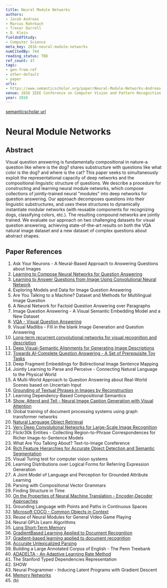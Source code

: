 ```yaml
---
title: Neural Module Networks
authors:
- Jacob Andreas
- Marcus Rohrbach
- Trevor Darrell
- D. Klein
fieldsOfStudy:
- Computer Science
meta_key: 2016-neural-module-networks
numCitedBy: 744
reading_status: TBD
ref_count: 47
tags:
- gen-from-ref
- other-default
- paper
urls:
- https://www.semanticscholar.org/paper/Neural-Module-Networks-Andreas-Rohrbach/21c99706bb26e9012bfb4d8d48009a3d45af59b2?sort=total-citations
venue: 2016 IEEE Conference on Computer Vision and Pattern Recognition (CVPR)
year: 2016
---
```


[semanticscholar url](https://www.semanticscholar.org/paper/Neural-Module-Networks-Andreas-Rohrbach/21c99706bb26e9012bfb4d8d48009a3d45af59b2?sort=total-citations)

# Neural Module Networks

## Abstract

Visual question answering is fundamentally compositional in nature-a question like where is the dog? shares substructure with questions like what color is the dog? and where is the cat? This paper seeks to simultaneously exploit the representational capacity of deep networks and the compositional linguistic structure of questions. We describe a procedure for constructing and learning neural module networks, which compose collections of jointly-trained neural "modules" into deep networks for question answering. Our approach decomposes questions into their linguistic substructures, and uses these structures to dynamically instantiate modular networks (with reusable components for recognizing dogs, classifying colors, etc.). The resulting compound networks are jointly trained. We evaluate our approach on two challenging datasets for visual question answering, achieving state-of-the-art results on both the VQA natural image dataset and a new dataset of complex questions about abstract shapes.

## Paper References

1. Ask Your Neurons - A Neural-Based Approach to Answering Questions about Images
2. [Learning to Compose Neural Networks for Question Answering](2016-learning-to-compose-neural-networks-for-question-answering)
3. [Learning to Answer Questions from Image Using Convolutional Neural Network](2016-learning-to-answer-questions-from-image-using-convolutional-neural-network)
4. Exploring Models and Data for Image Question Answering
5. Are You Talking to a Machine? Dataset and Methods for Multilingual Image Question
6. A Neural Network for Factoid Question Answering over Paragraphs
7. Image Question Answering - A Visual Semantic Embedding Model and a New Dataset
8. [VQA - Visual Question Answering](2015-vqa-visual-question-answering)
9. Visual Madlibs - Fill in the blank Image Generation and Question Answering
10. [Long-term recurrent convolutional networks for visual recognition and description](2015-long-term-recurrent-convolutional-networks-for-visual-recognition-and-description)
11. [Deep Visual-Semantic Alignments for Generating Image Descriptions](2017-deep-visual-semantic-alignments-for-generating-image-descriptions)
12. [Towards AI-Complete Question Answering - A Set of Prerequisite Toy Tasks](2016-towards-ai-complete-question-answering-a-set-of-prerequisite-toy-tasks)
13. Deep Fragment Embeddings for Bidirectional Image Sentence Mapping
14. Jointly Learning to Parse and Perceive - Connecting Natural Language to the Physical World
15. A Multi-World Approach to Question Answering about Real-World Scenes based on Uncertain Input
16. [Grounding of Textual Phrases in Images by Reconstruction](2016-grounding-of-textual-phrases-in-images-by-reconstruction)
17. Learning Dependency-Based Compositional Semantics
18. [Show, Attend and Tell - Neural Image Caption Generation with Visual Attention](2015-show-attend-and-tell-neural-image-caption-generation-with-visual-attention)
19. Global training of document processing systems using graph transformer networks
20. [Natural Language Object Retrieval](2016-natural-language-object-retrieval)
21. [Very Deep Convolutional Networks for Large-Scale Image Recognition](2014-vggnet.md)
22. Flickr30k Entities - Collecting Region-to-Phrase Correspondences for Richer Image-to-Sentence Models
23. What Are You Talking About? Text-to-Image Coreference
24. [Rich Feature Hierarchies for Accurate Object Detection and Semantic Segmentation](2014-rich-feature-hierarchies-for-accurate-object-detection-and-semantic-segmentation)
25. Visual Turing test for computer vision systems
26. Learning Distributions over Logical Forms for Referring Expression Generation
27. A Joint Model of Language and Perception for Grounded Attribute Learning
28. Parsing with Compositional Vector Grammars
29. Finding Structure in Time
30. [On the Properties of Neural Machine Translation - Encoder-Decoder Approaches](2014-on-the-properties-of-neural-machine-translation-encoder-decoder-approaches)
31. Grounding Language with Points and Paths in Continuous Spaces
32. [Microsoft COCO - Common Objects in Context](2014-microsoft-coco-common-objects-in-context)
33. Reuse of Neural Modules for General Video Game Playing
34. Neural GPUs Learn Algorithms
35. [Long Short-Term Memory](1997-long-short-term-memory)
36. [GradientBased Learning Applied to Document Recognition](2001-gradientbased-learning-applied-to-document-recognition)
37. [Gradient-based learning applied to document recognition](1998-lenet5.md)
38. [Accurate Unlexicalized Parsing](2003-accurate-unlexicalized-parsing)
39. Building a Large Annotated Corpus of English - The Penn Treebank
40. [ADADELTA - An Adaptive Learning Rate Method](2012-adadelta-an-adaptive-learning-rate-method)
41. The Stanford Typed Dependencies Representation
42. SHOW
43. Neural Programmer - Inducing Latent Programs with Gradient Descent
44. [Memory Networks](2015-memory-networks)
45. (b)
